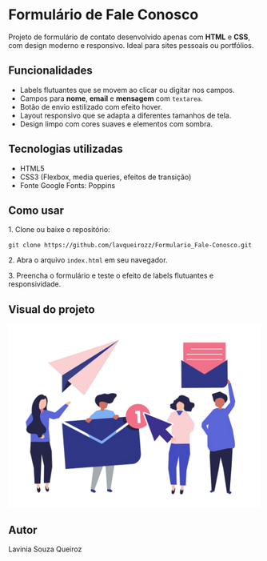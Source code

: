 <h1>Formulário de Fale Conosco</h1>

<p>Projeto de formulário de contato desenvolvido apenas com <strong>HTML</strong> e <strong>CSS</strong>, com design moderno e responsivo. Ideal para sites pessoais ou portfólios.</p>

<h2>Funcionalidades</h2>
<ul>
    <li>Labels flutuantes que se movem ao clicar ou digitar nos campos.</li>
    <li>Campos para <strong>nome</strong>, <strong>email</strong> e <strong>mensagem</strong> com <code>textarea</code>.</li>
    <li>Botão de envio estilizado com efeito hover.</li>
    <li>Layout responsivo que se adapta a diferentes tamanhos de tela.</li>
    <li>Design limpo com cores suaves e elementos com sombra.</li>
</ul>

<h2>Tecnologias utilizadas</h2>
<ul>
    <li>HTML5</li>
    <li>CSS3 (Flexbox, media queries, efeitos de transição)</li>
    <li>Fonte Google Fonts: Poppins</li>
</ul>

<h2>Como usar</h2>
<p>1. Clone ou baixe o repositório:</p>
<pre><code>git clone https://github.com/lavqueirozz/Formulario_Fale-Conosco.git </code></pre>
<p>2. Abra o arquivo <code>index.html</code> em seu navegador.</p>
<p>3. Preencha o formulário e teste o efeito de labels flutuantes e responsividade.</p>

<h2>Visual do projeto</h2>
<img src="img/imgEmail.png" alt="Visual do formulário de contato">

<h2>Autor</h2>
<p>Lavinia Souza Queiroz</p>
